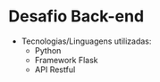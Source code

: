 # Desafio Back-end

- Tecnologias/Linguagens utilizadas:
  - Python
  - Framework Flask
  - API Restful